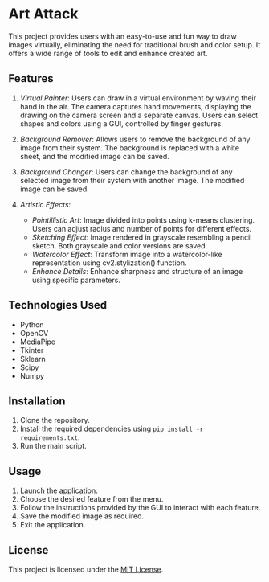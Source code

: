 # Art Attack

This project provides users with an easy-to-use and fun way to draw images virtually, eliminating the need for traditional brush and color setup. It offers a wide range of tools to edit and enhance created art.

## Features

1. *Virtual Painter*: Users can draw in a virtual environment by waving their hand in the air. The camera captures hand movements, displaying the drawing on the camera screen and a separate canvas. Users can select shapes and colors using a GUI, controlled by finger gestures.

2. *Background Remover*: Allows users to remove the background of any image from their system. The background is replaced with a white sheet, and the modified image can be saved.

3. *Background Changer*: Users can change the background of any selected image from their system with another image. The modified image can be saved.

4. *Artistic Effects*:
   - *Pointillistic Art*: Image divided into points using k-means clustering. Users can adjust radius and number of points for different effects.
   - *Sketching Effect*: Image rendered in grayscale resembling a pencil sketch. Both grayscale and color versions are saved.
   - *Watercolor Effect*: Transform image into a watercolor-like representation using cv2.stylization() function.
   - *Enhance Details*: Enhance sharpness and structure of an image using specific parameters.

## Technologies Used

- Python
- OpenCV
- MediaPipe
- Tkinter
- Sklearn
- Scipy
- Numpy

## Installation

1. Clone the repository.
2. Install the required dependencies using `pip install -r requirements.txt`.
3. Run the main script.

## Usage

1. Launch the application.
2. Choose the desired feature from the menu.
3. Follow the instructions provided by the GUI to interact with each feature.
4. Save the modified image as required.
5. Exit the application.

## License

This project is licensed under the [MIT License](LICENSE).
